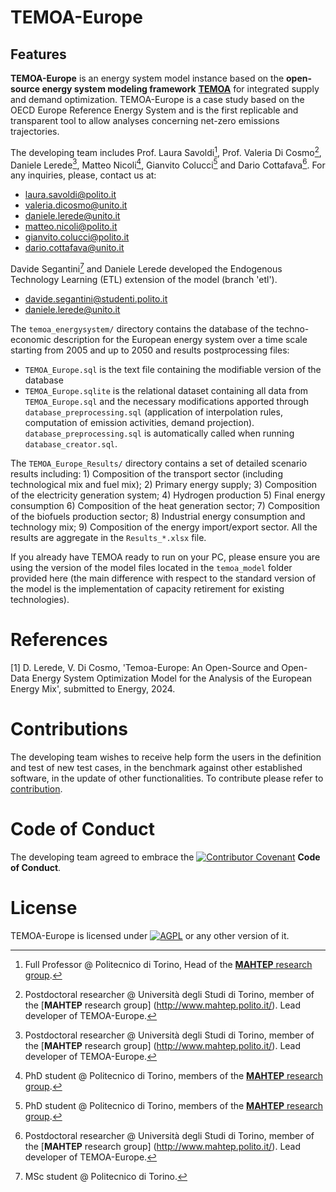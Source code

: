 # TEMOA-Europe

## Features

**TEMOA-Europe** is an energy system model instance based on the **open-source energy system modeling framework** [**TEMOA**](https://temoacloud.com/) for integrated supply and demand optimization. TEMOA-Europe is a case study based on the OECD Europe Reference Energy System and is the first replicable and transparent tool to allow analyses concerning net-zero emissions trajectories.

The developing team includes Prof. Laura Savoldi[^1], Prof. Valeria Di Cosmo[^2], Daniele Lerede[^2], Matteo Nicoli[^3], Gianvito Colucci[^3] and Dario Cottafava[^2]. For any inquiries, please, contact us at:
* laura.savoldi@polito.it
* valeria.dicosmo@unito.it
* daniele.lerede@unito.it
* matteo.nicoli@polito.it
* gianvito.colucci@polito.it
* dario.cottafava@unito.it

[^1]: Full Professor @ Politecnico di Torino, Head of the [**MAHTEP** research group](http://www.mahtep.polito.it/).
[^2]: Postdoctoral researcher @ Università degli Studi di Torino, member of the [**MAHTEP** research group] (http://www.mahtep.polito.it/). Lead developer of TEMOA-Europe.
[^3]: PhD student @ Politecnico di Torino, members of the [**MAHTEP** research group](http://www.mahtep.polito.it/).

Davide Segantini[^4] and Daniele Lerede developed the Endogenous Technology Learning (ETL) extension of the model (branch 'etl').
* davide.segantini@studenti.polito.it
* daniele.lerede@unito.it
[^4]: MSc student @ Politecnico di Torino.

The `temoa_energysystem/` directory contains the database of the techno-economic description for the European energy system over a time scale starting from 2005 and up to 2050 and results postprocessing files:

 - `TEMOA_Europe.sql` is the text file containing the modifiable version of the database
 - `TEMOA_Europe.sqlite` is the relational dataset containing all data from `TEMOA_Europe.sql` and the necessary modifications apported through `database_preprocessing.sql` (application of interpolation rules, computation of emission activities, demand projection). `database_preprocessing.sql` is automatically called when running `database_creator.sql`.

The `TEMOA_Europe_Results/` directory contains a set of detailed scenario results including: 1) Composition of the transport sector (including technological mix and fuel mix); 2) Primary energy supply; 3) Composition of the electricity generation system; 4) Hydrogen production 5) Final energy consumption 6) Composition of the heat generation sector; 7) Composition of the biofuels production sector; 8) Industrial energy consumption and technology mix; 9) Composition of the energy import/export sector. All the results are aggregate in the `Results_*.xlsx` file.
   
If you already have TEMOA ready to run on your PC, please ensure you are using the version of the model files located in the `temoa_model` folder provided here (the main difference with respect to the standard version of the model is the implementation of capacity retirement for existing technologies).

# References
[1] D. Lerede, V. Di Cosmo, 'Temoa-Europe: An Open-Source and Open-Data Energy System Optimization Model for the Analysis of the European Energy Mix', submitted to Energy, 2024.

# Contributions

The developing team wishes to receive help form the users in the definition and test of new test cases, in the benchmark against other established software, in the update of other functionalities.
To contribute please refer to [contribution](CONTRIBUTION.md).

# Code of Conduct

The developing team agreed to embrace the [![Contributor Covenant](https://img.shields.io/badge/Contributor%20Covenant-2.1-4baaaa.svg)](CODE_OF_CONDUCT.md) **Code of Conduct**.
 
 # License
 TEMOA-Europe is licensed under [![AGPL](https://www.gnu.org/graphics/agplv3-with-text-100x42.png)](LICENSE) or any other version of it.
